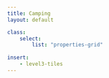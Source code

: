 ```yaml
---
title: Camping
layout: default

class:
    select: 
        list: "properties-grid"
        
insert:
    - level3-tiles
---
```

